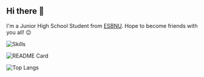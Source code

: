 ## Hi there 👋

I'm a Junior High School Student from [ESBNU](https://www.sdsz.com.cn).
Hope to become friends with you all! 😉

![Skills](https://skillicons.dev/icons?i=cloudflare,github,cs,html,js,ts,css,py,go,md,bash,git,linux,nginx,vim,vscode,tauri,jquery,nodejs,react)

![README Card](https://github-readme-stats.vercel.app/api?username=SpiderKingWynn&theme=dracula&show_icons=true)

![Top Langs](https://github-readme-stats.vercel.app/api/top-langs/?username=SpiderKingWynn&theme=dark)
